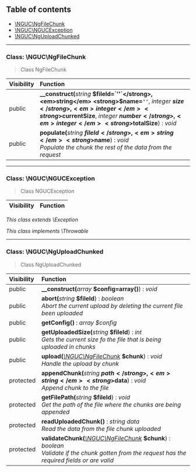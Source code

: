 ## Table of contents

- [\NGUC\NgFileChunk](#class-ngucngfilechunk)
- [\NGUC\NGUCException](#class-ngucngucexception)
- [\NGUC\NgUploadChunked](#class-ngucnguploadchunked)

<hr />

### Class: \NGUC\NgFileChunk

> Class NgFileChunk

| Visibility | Function |
|:-----------|:---------|
| public | <strong>__construct(</strong><em>string</em> <strong>$fileId=`''`</strong>, <em>string</em> <strong>$name=`''`</strong>, <em>integer</em> <strong>$size</strong>, <em>integer</em> <strong>$currentSize</strong>, <em>integer</em> <strong>$number</strong>, <em>integer</em> <strong>$totalSize</strong>)</strong> : <em>void</em> |
| public | <strong>populate(</strong><em>string</em> <strong>$fileId</strong>, <em>string</em> <strong>$name</strong>)</strong> : <em>void</em><br /><em>Populate the chunk the rest of the data from the request</em> |

<hr />

### Class: \NGUC\NGUCException

> Class NGUCException

| Visibility | Function |
|:-----------|:---------|

*This class extends \Exception*

*This class implements \Throwable*

<hr />

### Class: \NGUC\NgUploadChunked

> Class NgUploadChunked

| Visibility | Function |
|:-----------|:---------|
| public | <strong>__construct(</strong><em>array</em> <strong>$config=array()</strong>)</strong> : <em>void</em> |
| public | <strong>abort(</strong><em>string</em> <strong>$fileId</strong>)</strong> : <em>boolean</em><br /><em>Abort the current upload by deleting the current file been uploaded</em> |
| public | <strong>getConfig()</strong> : <em>array $config</em> |
| public | <strong>getUploadedSize(</strong><em>string</em> <strong>$fileId</strong>)</strong> : <em>int</em><br /><em>Gets the current size fo the file that is being uploaded in chunks</em> |
| public | <strong>upload(</strong><em>[\NGUC\NgFileChunk](#class-ngucngfilechunk)</em> <strong>$chunk</strong>)</strong> : <em>void</em><br /><em>Handle the upload by chunk</em> |
| protected | <strong>appendChunk(</strong><em>string</em> <strong>$path</strong>, <em>string</em> <strong>$data</strong>)</strong> : <em>void</em><br /><em>Append chunk to the file</em> |
| protected | <strong>getFilePath(</strong><em>string</em> <strong>$fileId</strong>)</strong> : <em>void</em><br /><em>Get the path of the file where the chunks are being appended</em> |
| protected | <strong>readUploadedChunk()</strong> : <em>string data</em><br /><em>Read the data from the file chunk uploaded</em> |
| protected | <strong>validateChunk(</strong><em>[\NGUC\NgFileChunk](#class-ngucngfilechunk)</em> <strong>$chunk</strong>)</strong> : <em>boolean</em><br /><em>Validate if the chunk gotten from the request has the required fields or are valid</em> |

